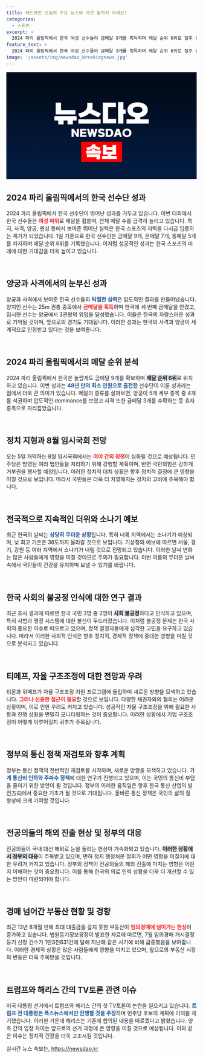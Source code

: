 ```yaml
---
title: 헤드라인 오늘의 주요 뉴스와 사건 놓치지 마세요!
categories:
  - 스포츠
excerpt: >
  2024 파리 올림픽에서 한국 여성 선수들이 금메달 9개를 획득하며 메달 순위 6위로 질주 중이다. 양지인과 임시현이 각각 사격과 양궁에서 화려한 3관왕을 달성하며 대한민국의 여성 파워를 입증했다!
feature_text: >
  2024 파리 올림픽에서 한국 여성 선수들이 금메달 9개를 획득하며 메달 순위 6위로 질주 중이다. 양지인과 임시현이 각각 사격과 양궁에서 화려한 3관왕을 달성하며 대한민국의 여성 파워를 입증했다!
image: '/assets/img/newsdao_breakingnews.jpg'
---
```


<p><img src="/assets/img/newsdao_breakingnews.jpg" alt="ontimetimes 속보" /></p>

<h2 data-ke-size="size26">2024 파리 올림픽에서의 한국 선수단 성과</h2>

<p data-ke-size="size16">2024 파리 올림픽에서 한국 선수단이 뛰어난 성과를 거두고 있습니다. 이번 대회에서 한국 선수들은 <b><span style="color: #ee2323;">여성 파워</span></b>로 메달을 휩쓸며, 전체 메달 수를 급격히 늘리고 있습니다. 특히, 사격, 양궁, 펜싱 등에서 보여준 뛰어난 실력은 한국 스포츠의 저력을 다시금 입증하는 계기가 되었습니다. 1일 기준으로 한국 선수단은 금메달 9개, 은메달 7개, 동메달 5개를 차지하며 메달 순위 6위를 기록했습니다. 이처럼 성공적인 성과는 한국 스포츠의 미래에 대한 기대감을 더욱 높이고 있습니다.</p>

<p data-ke-size="size16">&nbsp;</p>

<h2 data-ke-size="size26">양궁과 사격에서의 눈부신 성과</h2>

<p data-ke-size="size16">양궁과 사격에서 보여준 한국 선수들의 <b><span style="color: #1a5490;">탁월한 실력</span></b>은 압도적인 결과를 만들어냈습니다. 양지인 선수는 25m 권총 종목에서 <b><span style="color: #ee2323;">금메달을 획득</span></b>하며 한국에 세 번째 금메달을 안겼고, 임시현 선수는 양궁에서 3관왕의 위업을 달성했습니다. 이들은 한국의 자랑스러운 성과로 기억될 것이며, 앞으로의 경기도 기대됩니다. 이러한 성과는 한국의 사격과 양궁이 세계적으로 인정받고 있다는 것을 보여줍니다.</p>

<p data-ke-size="size16">&nbsp;</p>

<h2 data-ke-size="size26">2024 파리 올림픽에서의 메달 순위 분석</h2>

<p data-ke-size="size16">2024 파리 올림픽에서 한국은 놀랍게도 금메달 9개를 확보하며 <b><span style="background-color: #21538527;">메달 순위 6위</span></b>로 위치하고 있습니다. 이번 성과는 <b><span style="color: #1a5490;">48년 만의 최소 인원으로 출전한</span></b> 선수단이 이룬 성과라는 점에서 더욱 큰 의미가 있습니다. 메달의 종류를 살펴보면, 양궁이 5개 세부 종목 중 4개를 석권하며 압도적인 dominance를 보였고 사격 또한 금메달 3개를 수확하는 등 효자 종목으로 자리잡았습니다.</p>

<p data-ke-size="size16">&nbsp;</p>

<h2 data-ke-size="size26">정치 지형과 8월 임시국회 전망</h2>

<p data-ke-size="size16">오는 5일 개막하는 8월 임시국회에서는 <b><span style="color: #ee2323;">여야 간의 정쟁</span></b>이 심화될 것으로 예상됩니다. 민주당은 방영된 여러 법안들을 처리하기 위해 강행할 계획이며, 반면 국민의힘은 강하게 거부권을 행사할 예정입니다. 이러한 정치적 대치 상황은 향후 정치적 결정에 큰 영향을 미칠 것으로 보입니다. 따라서 국민들은 더욱 더 치열해지는 정치의 고비에 주목해야 합니다.</p>

<p data-ke-size="size16">&nbsp;</p>

<h2 data-ke-size="size26">전국적으로 지속적인 더위와 소나기 예보</h2>

<p data-ke-size="size16">최근 한국의 날씨는 <b><span style="color: #1a5490;">상당히 무더운 상황</span></b>입니다. 특히 내륙 지역에서는 소나기가 예상되며, 낮 최고 기온은 36도까지 올라갈 것으로 보입니다. 기상청의 예보에 따르면 서울, 경기, 강원 등 여러 지역에서 소나기가 내릴 것으로 전망되고 있습니다. 이러한 날씨 변화는 많은 사람들에게 영향을 미칠 것이므로 주의가 필요합니다. 이번 여름의 무더운 날씨 속에서 국민들이 건강을 유지하며 보낼 수 있기를 바랍니다.</p>

<p data-ke-size="size16">&nbsp;</p>

<h2 data-ke-size="size26">한국 사회의 불공정 인식에 대한 연구 결과</h2>

<p data-ke-size="size16">최근 조사 결과에 따르면 한국 국민 3명 중 2명이 <b><span style="background-color: #21538527;">사회 불공정</span></b>하다고 인식하고 있으며, 특히 사법과 행정 시스템에 대한 불신이 두드러졌습니다. 이처럼 불공정 문제는 한국 사회의 중요한 이슈로 떠오르고 있으며, 정책 결정자들에게 심각한 고민을 요구하고 있습니다. 따라서 이러한 사회적 인식은 향후 정치적, 경제적 정책에 중대한 영향을 미칠 것으로 분석되고 있습니다.</p>

<p data-ke-size="size16">&nbsp;</p>

<h2 data-ke-size="size26">티메프, 자율 구조조정에 대한 전망과 우려</h2>

<p data-ke-size="size16">티몬과 위메프가 자율 구조조정 지원 프로그램에 돌입하며 새로운 방향을 모색하고 있습니다. <b><span style="color: #ee2323;">그러나 신중한 접근이 필요</span></b>할 것으로 보입니다. 다양한 채권자와의 협의는 어려운 상황이며, 이로 인한 우려도 커지고 있습니다. 성공적인 자율 구조조정을 위해 필요한 사항과 진행 상황을 면밀히 모니터링하는 것이 중요합니다. 이러한 상황에서 기업 구조조정이 어떻게 이루어질지 귀추가 주목됩니다.</p>

<p data-ke-size="size16">&nbsp;</p>

<h2 data-ke-size="size26">정부의 통신 정책 재검토와 향후 계획</h2>

<p data-ke-size="size16">정부는 통신 정책의 전반적인 재검토를 시작하며, 새로운 방향을 모색하고 있습니다. <b><span style="color: #1a5490;">가계 통신비 인하와 주파수 정책</span></b>에 대한 연구가 진행되고 있으며, 이는 국민의 통신비 부담을 줄이기 위한 방안이 될 것입니다. 정부의 이러한 움직임은 향후 한국 통신 산업의 발전方向에서 중요한 기초가 될 것으로 기대됩니다. 올바른 통신 정책은 국민의 삶의 질 향상에 크게 기여할 것입니다.</p>

<p data-ke-size="size16">&nbsp;</p>

<h2 data-ke-size="size26">전공의들의 해외 진출 현상 및 정부의 대응</h2>

<p data-ke-size="size16">전공의들이 국내 대신 해외로 눈을 돌리는 현상이 가속화되고 있습니다. <b><span style="background-color: #21538527;">이러한 상황에서 정부의 대응</span></b>이 주목받고 있으며, 면허 정지 행정처분 철회가 어떤 영향을 미칠지에 대한 우려가 커지고 있습니다. 정부의 정책이 전공의들의 해외 진출에 미치는 영향은 어떤지 이해하는 것이 중요합니다. 이를 통해 한국의 의료 인력 상황을 더욱 더 개선할 수 있는 방안이 마련되어야 합니다.</p>

<p data-ke-size="size16">&nbsp;</p>

<h2 data-ke-size="size26">경매 넘어간 부동산 현황 및 경향</h2>

<p data-ke-size="size16">최근 13년 8개월 만에 최대 대출금을 갚지 못한 부동산이 <b><span style="color: #ee2323;">임의경매에 넘어가는 현상</span></b>이 증가하고 있습니다. 법원등기정보광장이 발표한 자료에 따르면, 7월 임의경매 개시결정등기 신청 건수가 1만3천631건에 달해 지난해 같은 시기에 비해 급증했음을 보여줍니다. 이러한 경제적 상황은 많은 사람들에게 영향을 미치고 있으며, 앞으로의 부동산 시장의 변동은 더욱 주목받을 것입니다.</p>

<p data-ke-size="size16">&nbsp;</p>

<h2 data-ke-size="size26">트럼프와 해리스 간의 TV토론 관련 이슈</h2>

<p data-ke-size="size16">미국 대통령 선거에서 트럼프와 해리스 간의 첫 TV토론이 논란을 일으키고 있습니다. <b><span style="color: #1a5490;">트럼프 전 대통령은 폭스뉴스에서만 진행할 것을 주장</span></b>하며 민주당 후보의 계획에 이의를 제기했습니다. 이러한 가운데 해리스는 기존에 합의된 내용을 따르겠다고 밝혔습니다. 양 측 간의 입장 차이는 앞으로의 선거 과정에 큰 영향을 미칠 것으로 예상됩니다. 이와 같은 이슈는 정치적 긴장을 더욱 고조시킬 것입니다.</p>
실시간 뉴스 속보는, <a href="https://newsdao.kr" rel="dofollow">https://newsdao.kr</a>


